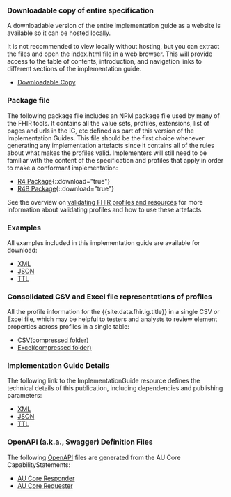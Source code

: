 
### Downloadable copy of entire specification

A downloadable version of the entire implementation guide as a website is available so it can be hosted locally.

It is not recommended to view locally without hosting, but you can extract the files and open the index.html file in a web browser. This will provide access to the table of contents, introduction, and navigation links to different sections of the implementation guide.

- [Downloadable Copy](full-ig.zip)

### Package file

The following package file includes an NPM package file used by many of the FHIR tools.  It contains all the value sets, profiles, extensions, list of pages and urls in the IG, etc defined as part of this version of the Implementation Guides. This file should be the first choice whenever generating any implementation artefacts since it contains all of the rules about what makes the profiles valid. Implementers will still need to be familiar with the content of the specification and profiles that apply in order to make a conformant implementation:

- [R4 Package](package.tgz){::download="true"}
- [R4B Package](package.r4b.tgz){::download="true"}

See the overview on [validating FHIR profiles and resources](http://hl7.org/fhir/R4/validation.html) for more information about validating profiles and how to use these artefacts.

### Examples 

All examples included in this implementation guide are available for download:

- [XML](examples.xml.zip)
- [JSON](examples.json.zip)
- [TTL](examples.ttl.zip)

### Consolidated CSV and Excel file representations of profiles 

All the profile information for the {{site.data.fhir.ig.title}} in a single CSV or Excel file, which may be helpful to testers and analysts to review element properties across profiles in a single table:

- [CSV(compressed folder)](csvs.zip)
- [Excel(compressed folder)](excels.zip)

### Implementation Guide Details

The following link to the ImplementationGuide resource defines the technical details of this publication, including dependencies and publishing parameters:

- [XML](ImplementationGuide-hl7.fhir.au.core.xml) 
- [JSON](ImplementationGuide-hl7.fhir.au.core.json)
- [TTL](ImplementationGuide-hl7.fhir.au.core.ttl)

### OpenAPI (a.k.a., Swagger) Definition Files

 The following [OpenAPI](https://www.openapis.org/) files are generated from the AU Core CapabilityStatements:

- [AU Core Responder](au-core-responder.openapi.json)
- [AU Core Requester](au-core-requester.openapi.json)
